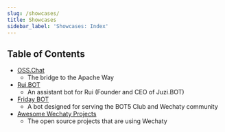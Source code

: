 ```yaml
---
slug: /showcases/
title: Showcases
sidebar_label: 'Showcases: Index'
---
```


<!-- case study - Shows how users successfully employed this technology in the real world. -->

## Table of Contents

- [OSS.Chat](osschat-bot.mdx)
  - The bridge to the Apache Way
- [Rui.BOT](rui-bot.mdx)
  - An assistant bot for Rui (Founder and CEO of Juzi.BOT)
- [Friday BOT](friday-bot.mdx)
  - A bot designed for serving the BOT5 Club and Wechaty community
- [Awesome Wechaty Projects](awesome-wechaty.mdx)
  - The open source projects that are using Wechaty
  
